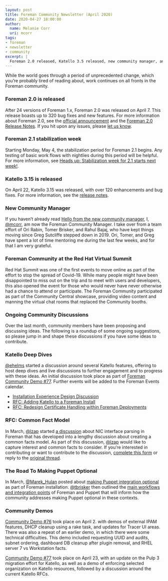 ```yaml
---
layout: post
title: Foreman Community Newsletter (April 2020)
date: 2020-04-27 18:00:00
author:
  name: Melanie Corr
  uri: mcorr
tags:
- foreman
- newsletter
- community
excerpt: |
  Foreman 2.0 released, Katello 3.5 released, new community manager, and RFC updates.
---
```


While the world goes through a period of unprecedented change, which you’re probably tired of reading about, work continues on all fronts in the Foreman community.

### Foreman 2.0 is released

After 24 versions of Foreman 1.x, Foreman 2.0 was released on April 7. This release boasts up to 320 bug fixes and new features. For more information about Foreman 2.0, see the [official announcement](https://community.theforeman.org/t/foreman-2-0-0-has-been-released/18144) and the [Foreman 2.0 Release Notes](https://theforeman.org/manuals/2.0/index.html#Releasenotesfor2.0). If you hit upon any issues, please [let us know](https://projects.theforeman.org/login?back_url=https%3A%2F%2Fprojects.theforeman.org%2Fprojects%2Fforeman%2Fissues%2Fnew).  

### Foreman 2.1 stabilization week

Starting Monday, May 4, the stabilization period for Foreman 2.1 begins. Any testing of basic work flows with nightlies during this period will be helpful. For more information, see [Heads up: Stabilization week for 2.1 starts next week!](https://community.theforeman.org/t/heads-up-stabilization-week-for-2-1-starts-next-week/18429).

### Katello 3.15 is released

On April 22, Katello 3.15 was released, with over 120 enhancements and bug fixes. For more information, see the  [release notes](https://theforeman.org/plugins/katello/3.15/release_notes/release_notes.html).

### New Community Manager

If you haven’t already read [Hello from the new community manager](https://community.theforeman.org/t/hello-from-the-new-community-manager/18252), I,  [@mcorr](https://community.theforeman.org/u/mcorr), am now the Foreman Community Manager. I take over from a team effort of Ori Rabin, Tomer Brisker, and Rahul Bajaj, who have kept things moving since Greg Sutcliffe stepped down in 2019. Ori, Tomer, and Greg have spent a lot of time mentoring me during the last few weeks, and for that I am very grateful.

### Foreman Community at the Red Hat Virtual Summit

Red Hat Summit was one of the first events to move online as part of the effort to stop the spread of Covid-19. While many people might have been disappointed to miss out on the trip and to meet with users and developers, this also opened the event for those who would never have never otherwise had a chance to attend or participate. The Foreman Community participated as part of the Community Central showcase, providing video content and manning the virtual chat rooms that replaced the Community booths.

### Ongoing Community Discussions

Over the last month, community members have been proposing and discussing ideas. The following is a roundup of some ongoing suggestions, so please jump in and shape these discussions if you have some ideas to contribute.

### Katello Deep Dives

[@ehelms](https://community.theforeman.org/u/ehelms) started a discussion around several Katello features, offering to host deep dives and live discussions to further engagement and to progress with these ideas. An initial discussion took place as part of [Foreman Community Demo #77](https://youtu.be/YY8DTuMc6Mw?t=464). Further events will be added to the Foreman Events calendar.

* [Installation Experience Design Discussion](https://community.theforeman.org/t/installation-experience-design-discussion/18059)
* [RFC: Adding Katello to a Foreman Install](https://community.theforeman.org/t/rfc-adding-katello-to-a-foreman-install/18060)
* [RFC: Redesign Certificate Handling within Foreman Deployments](https://community.theforeman.org/t/rfc-redesign-certificate-handling-within-foreman-deployments/17933)

### RFC: Common Fact Model

In March, [@lzap](https://community.theforeman.org/u/lzap) started [a discussion](https://community.theforeman.org/t/rfc-drop-parsing-nic-interfaces/17882) about NIC interface parsing in Foreman that has developed into a lengthy discussion about creating a common facts model. As part of this discussion, [@lzap](https://community.theforeman.org/u/lzap) would like to capture interest and common facts to consider. If you’re interested in contributing or want to contribute to the discussion, [complete this form](https://forms.gle/xPNrHhtWQcMBRJqf8) or reply to the [original thread](https://community.theforeman.org/t/rfc-drop-parsing-nic-interfaces/17882).

### The Road To Making Puppet Optional
In March, [@Marek_Hulan](https://community.theforeman.org/u/Marek_Hulan) posted about [making Puppet integration optional](https://community.theforeman.org/t/making-puppet-optional/17668) as part of Foreman installation. [@tbrisker](https://community.theforeman.org/u/tbrisker) then outlined the [main workflows and integration points](https://community.theforeman.org/t/the-road-to-making-puppet-optional/17983) of Foreman and Puppet that will inform how the community addresses making Puppet optional in these contexts.

### Community Demos

[Community Demo #76](https://youtu.be/dySK5Jj32rE) took place on April 2. with demos of external IPAM features, DHCP cleanup using a rake task, and updates for Tracer UI areas. There was also a repeat of an earlier demo, in which there were some technical difficulties. This demo included requesting UUID and audits, subnet ordering, dashboard DB cleanup after plugin removal, and RHEL server 7 vs Workstation facts.  


[Community Demo #77](https://youtu.be/YY8DTuMc6Mw) took place on April 23, with an update on the Pulp 3 migration effort for Katello, as well as a demo of enforcing selected organization on Katello resources, followed by a discussion around the current Katello RFCs.  
